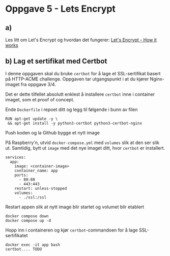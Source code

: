 # Oppgave 5 - Lets Encrypt

## a)

Les litt om Let's Encrypt og hvordan det fungerer: [Let's Encrypt - How it works](https://letsencrypt.org/how-it-works/)

## b) Lag et sertifikat med Certbot

I denne oppgaven skal du bruke `certbot` for å lage et SSL-sertifikat basert på HTTP-ACME challenge. Oppgaven tar utgangspunkt i at du kjører Nginx-imaget fra oppgave 3/4.

Det er dette tilfellet absolutt enklest å installere `certbot` inne i container imaget, som et proof of concept.

Ende `Dockerfile` i repoet ditt og legg til følgende i bunn av filen

```
RUN apt-get update -y \
 && apt-get install -y python3-certbot python3-certbot-nginx
```

Push koden og la Github bygge et nytt image

På Raspberry'n, utvid `docker-compose.yml` med `volumes` slik at den ser slik ut. Samtidig, bytt ut `image` med det nye imaget ditt, hvor `certbot` er installert.

```
services:
  app:
    image: <container-image>
    container_name: app
    ports:
      - 80:80
      - 443:443
    restart: unless-stopped
    volumes:
      - ./ssl:/ssl
```

Restart appen slik at nytt image blir startet og volumet blir etablert
```
docker compose down
docker compose up -d
```

Hopp inn i containeren og kjør `certbot`-commandoen for å lage SSL-sertifikatet
```
docker exec -it app bash
certbot.... TODO
```

